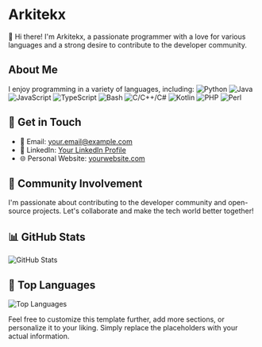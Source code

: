 # Arkitekx

👋 Hi there! I'm Arkitekx, a passionate programmer with a love for various languages and a strong desire to contribute to the developer community.

## About Me
I enjoy programming in a variety of languages, including:
![Python](https://img.shields.io/badge/Python-3776AB?style=flat-square&logo=python&logoColor=white)
![Java](https://img.shields.io/badge/Java-007396?style=flat-square&logo=java&logoColor=white)
![JavaScript](https://img.shields.io/badge/JavaScript-F7DF1E?style=flat-square&logo=javascript&logoColor=black)
![TypeScript](https://img.shields.io/badge/TypeScript-007ACC?style=flat-square&logo=typescript&logoColor=white)
![Bash](https://img.shields.io/badge/Bash-4EAA25?style=flat-square&logo=gnu-bash&logoColor=white)
![C/C++/C#](https://img.shields.io/badge/C%2FC%2B%2B%2FC%23-00599C?style=flat-square&logo=c&logoColor=white)
![Kotlin](https://img.shields.io/badge/Kotlin-0095D5?style=flat-square&logo=kotlin&logoColor=white)
![PHP](https://img.shields.io/badge/PHP-777BB4?style=flat-square&logo=php&logoColor=white)
![Perl](https://img.shields.io/badge/Perl-39457E?style=flat-square&logo=perl&logoColor=white)

## 💬 Get in Touch
- 📧 Email: your.email@example.com
- 💼 LinkedIn: [Your LinkedIn Profile](https://www.linkedin.com/in/yourlinkedin)
- 🌐 Personal Website: [yourwebsite.com](https://yourwebsite.com)

## 🌱 Community Involvement
I'm passionate about contributing to the developer community and open-source projects. Let's collaborate and make the tech world better together!

## 📊 GitHub Stats
![GitHub Stats](https://github-readme-stats.vercel.app/api?username=arkitekx&show_icons=true&theme=radical)

## 🚀 Top Languages
![Top Languages](https://github-readme-stats.vercel.app/api/top-langs/?username=arkitekx&layout=compact&theme=radical)

Feel free to customize this template further, add more sections, or personalize it to your liking. Simply replace the placeholders with your actual information.
